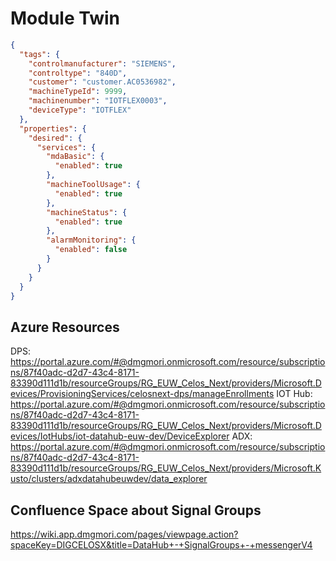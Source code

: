 # Module Twin

```json
{
  "tags": {
    "controlmanufacturer": "SIEMENS",
    "controltype": "840D",
    "customer": "customer.AC0536982",
    "machineTypeId": 9999,
    "machinenumber": "IOTFLEX0003",
    "deviceType": "IOTFLEX"
  },
  "properties": {
    "desired": {
      "services": {
        "mdaBasic": {
          "enabled": true
        },
        "machineToolUsage": {
          "enabled": true
        },
        "machineStatus": {
          "enabled": true
        },
        "alarmMonitoring": {
          "enabled": false
        }
      }
    }
  }
}
```

## Azure Resources

DPS: https://portal.azure.com/#@dmgmori.onmicrosoft.com/resource/subscriptions/87f40adc-d2d7-43c4-8171-83390d111d1b/resourceGroups/RG_EUW_Celos_Next/providers/Microsoft.Devices/ProvisioningServices/celosnext-dps/manageEnrollments
IOT Hub: https://portal.azure.com/#@dmgmori.onmicrosoft.com/resource/subscriptions/87f40adc-d2d7-43c4-8171-83390d111d1b/resourceGroups/RG_EUW_Celos_Next/providers/Microsoft.Devices/IotHubs/iot-datahub-euw-dev/DeviceExplorer
ADX: https://portal.azure.com/#@dmgmori.onmicrosoft.com/resource/subscriptions/87f40adc-d2d7-43c4-8171-83390d111d1b/resourceGroups/RG_EUW_Celos_Next/providers/Microsoft.Kusto/clusters/adxdatahubeuwdev/data_explorer

## Confluence Space about Signal Groups

https://wiki.app.dmgmori.com/pages/viewpage.action?spaceKey=DIGCELOSX&title=DataHub+-+SignalGroups+-+messengerV4
